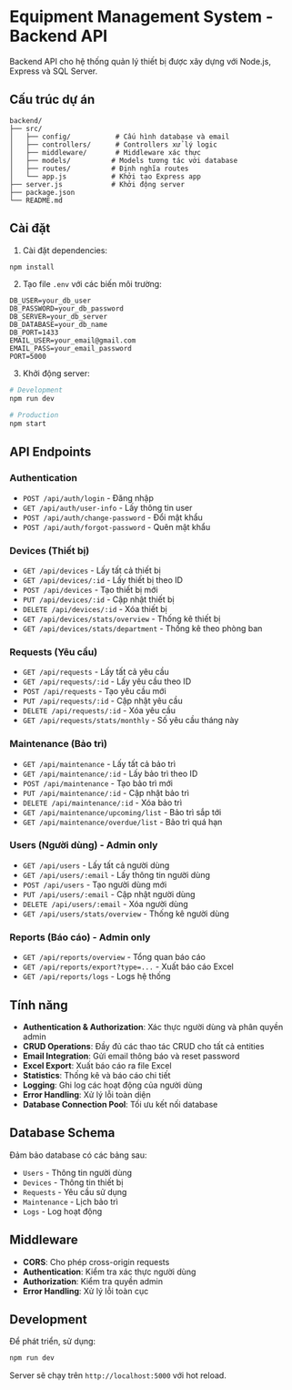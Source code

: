 # Equipment Management System - Backend API

Backend API cho hệ thống quản lý thiết bị được xây dựng với Node.js, Express và SQL Server.

## Cấu trúc dự án

```
backend/
├── src/
│   ├── config/           # Cấu hình database và email
│   ├── controllers/      # Controllers xử lý logic
│   ├── middleware/       # Middleware xác thực
│   ├── models/          # Models tương tác với database
│   ├── routes/          # Định nghĩa routes
│   └── app.js           # Khởi tạo Express app
├── server.js            # Khởi động server
├── package.json
└── README.md
```

## Cài đặt

1. Cài đặt dependencies:
```bash
npm install
```

2. Tạo file `.env` với các biến môi trường:
```env
DB_USER=your_db_user
DB_PASSWORD=your_db_password
DB_SERVER=your_db_server
DB_DATABASE=your_db_name
DB_PORT=1433
EMAIL_USER=your_email@gmail.com
EMAIL_PASS=your_email_password
PORT=5000
```

3. Khởi động server:
```bash
# Development
npm run dev

# Production
npm start
```

## API Endpoints

### Authentication
- `POST /api/auth/login` - Đăng nhập
- `GET /api/auth/user-info` - Lấy thông tin user
- `POST /api/auth/change-password` - Đổi mật khẩu
- `POST /api/auth/forgot-password` - Quên mật khẩu

### Devices (Thiết bị)
- `GET /api/devices` - Lấy tất cả thiết bị
- `GET /api/devices/:id` - Lấy thiết bị theo ID
- `POST /api/devices` - Tạo thiết bị mới
- `PUT /api/devices/:id` - Cập nhật thiết bị
- `DELETE /api/devices/:id` - Xóa thiết bị
- `GET /api/devices/stats/overview` - Thống kê thiết bị
- `GET /api/devices/stats/department` - Thống kê theo phòng ban

### Requests (Yêu cầu)
- `GET /api/requests` - Lấy tất cả yêu cầu
- `GET /api/requests/:id` - Lấy yêu cầu theo ID
- `POST /api/requests` - Tạo yêu cầu mới
- `PUT /api/requests/:id` - Cập nhật yêu cầu
- `DELETE /api/requests/:id` - Xóa yêu cầu
- `GET /api/requests/stats/monthly` - Số yêu cầu tháng này

### Maintenance (Bảo trì)
- `GET /api/maintenance` - Lấy tất cả bảo trì
- `GET /api/maintenance/:id` - Lấy bảo trì theo ID
- `POST /api/maintenance` - Tạo bảo trì mới
- `PUT /api/maintenance/:id` - Cập nhật bảo trì
- `DELETE /api/maintenance/:id` - Xóa bảo trì
- `GET /api/maintenance/upcoming/list` - Bảo trì sắp tới
- `GET /api/maintenance/overdue/list` - Bảo trì quá hạn

### Users (Người dùng) - Admin only
- `GET /api/users` - Lấy tất cả người dùng
- `GET /api/users/:email` - Lấy thông tin người dùng
- `POST /api/users` - Tạo người dùng mới
- `PUT /api/users/:email` - Cập nhật người dùng
- `DELETE /api/users/:email` - Xóa người dùng
- `GET /api/users/stats/overview` - Thống kê người dùng

### Reports (Báo cáo) - Admin only
- `GET /api/reports/overview` - Tổng quan báo cáo
- `GET /api/reports/export?type=...` - Xuất báo cáo Excel
- `GET /api/reports/logs` - Logs hệ thống

## Tính năng

- **Authentication & Authorization**: Xác thực người dùng và phân quyền admin
- **CRUD Operations**: Đầy đủ các thao tác CRUD cho tất cả entities
- **Email Integration**: Gửi email thông báo và reset password
- **Excel Export**: Xuất báo cáo ra file Excel
- **Statistics**: Thống kê và báo cáo chi tiết
- **Logging**: Ghi log các hoạt động của người dùng
- **Error Handling**: Xử lý lỗi toàn diện
- **Database Connection Pool**: Tối ưu kết nối database

## Database Schema

Đảm bảo database có các bảng sau:
- `Users` - Thông tin người dùng
- `Devices` - Thông tin thiết bị
- `Requests` - Yêu cầu sử dụng
- `Maintenance` - Lịch bảo trì
- `Logs` - Log hoạt động

## Middleware

- **CORS**: Cho phép cross-origin requests
- **Authentication**: Kiểm tra xác thực người dùng
- **Authorization**: Kiểm tra quyền admin
- **Error Handling**: Xử lý lỗi toàn cục

## Development

Để phát triển, sử dụng:
```bash
npm run dev
```

Server sẽ chạy trên `http://localhost:5000` với hot reload. 